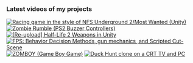### Latest videos of my projects

<!-- BEGIN YOUTUBE-CARDS -->
[![Racing game in the style of NFS Underground 2/Most Wanted (Unity)](https://ytcards.demolab.com/?id=MJLoxzGsPcI&title=Racing+game+in+the+style+of+NFS+Underground+2%2FMost+Wanted+%28Unity%29&lang=en&timestamp=1719610190&background_color=%230d1117&title_color=%23ffffff&stats_color=%23dedede&max_title_lines=1&width=250&border_radius=5 "Racing game in the style of NFS Underground 2/Most Wanted (Unity)")](https://www.youtube.com/watch?v=MJLoxzGsPcI)
[![Zombie Rumble (PS2 Buzzer Controllers)](https://ytcards.demolab.com/?id=4X5Dsq9QtKw&title=Zombie+Rumble+%28PS2+Buzzer+Controllers%29&lang=en&timestamp=1719608806&background_color=%230d1117&title_color=%23ffffff&stats_color=%23dedede&max_title_lines=1&width=250&border_radius=5 "Zombie Rumble (PS2 Buzzer Controllers)")](https://www.youtube.com/watch?v=4X5Dsq9QtKw)
[![[Re-upload] Half-Life 2 Weapons in Unity](https://ytcards.demolab.com/?id=7iIZvHZN8wo&title=%5BRe-upload%5D+Half-Life+2+Weapons+in+Unity&lang=en&timestamp=1719608466&background_color=%230d1117&title_color=%23ffffff&stats_color=%23dedede&max_title_lines=1&width=250&border_radius=5 "[Re-upload] Half-Life 2 Weapons in Unity")](https://www.youtube.com/watch?v=7iIZvHZN8wo)
[![FPS: Behavior Decision Methods, gun mechanics ,and Scripted Cut-Scene](https://ytcards.demolab.com/?id=3P2OTONlb2g&title=FPS%3A+Behavior+Decision+Methods%2C+gun+mechanics+%2Cand+Scripted+Cut-Scene&lang=en&timestamp=1719608039&background_color=%230d1117&title_color=%23ffffff&stats_color=%23dedede&max_title_lines=1&width=250&border_radius=5 "FPS: Behavior Decision Methods, gun mechanics ,and Scripted Cut-Scene")](https://www.youtube.com/watch?v=3P2OTONlb2g)
[![ZOMBOY (Game Boy Game)](https://ytcards.demolab.com/?id=qOt8uGB5o0Y&title=ZOMBOY+%28Game+Boy+Game%29&lang=en&timestamp=1719527126&background_color=%230d1117&title_color=%23ffffff&stats_color=%23dedede&max_title_lines=1&width=250&border_radius=5 "ZOMBOY (Game Boy Game)")](https://www.youtube.com/watch?v=qOt8uGB5o0Y)
[![Duck Hunt clone on a CRT TV and PC](https://ytcards.demolab.com/?id=8SBFho-C9Is&title=Duck+Hunt+clone+on+a+CRT+TV+and+PC&lang=en&timestamp=1719526508&background_color=%230d1117&title_color=%23ffffff&stats_color=%23dedede&max_title_lines=1&width=250&border_radius=5 "Duck Hunt clone on a CRT TV and PC")](https://www.youtube.com/watch?v=8SBFho-C9Is)
<!-- END YOUTUBE-CARDS -->
